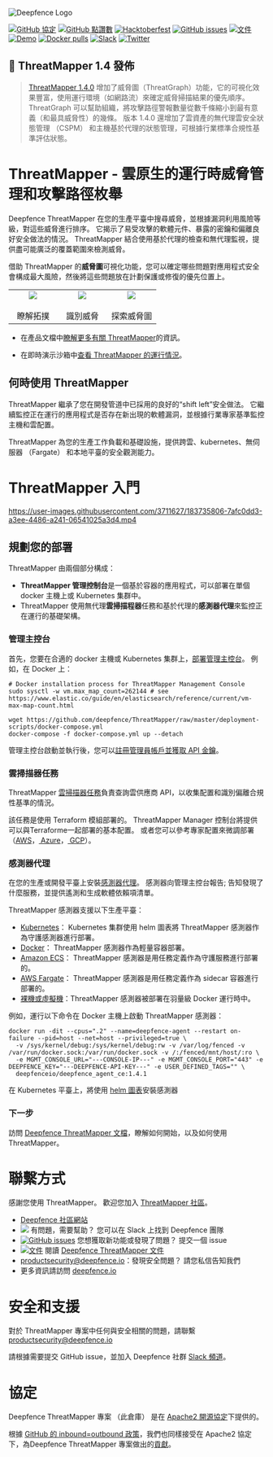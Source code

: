 ![Deepfence Logo](images/readme/deepfence-logo.png)

[![GitHub 協定](https://img.shields.io/github/license/deepfence/ThreatMapper)](https://github.com/deepfence/ThreatMapper/blob/master/LICENSE) [![GitHub 點讚數](https://img.shields.io/github/stars/deepfence/ThreatMapper)](https://github.com/deepfence/ThreatMapper/stargazers) [![Hacktoberfest](https://img.shields.io/github/hacktoberfest/2022/deepfence/ThreatMapper)](https://github.com/deepfence/ThreatMapper/issues) [![GitHub issues](https://img.shields.io/github/issues/deepfence/ThreatMapper)](https://github.com/deepfence/ThreatMapper/issues) [![文件](https://img.shields.io/badge/documentation-read-green)](https://community.deepfence.io/threatmapper/docs) [![Demo](https://img.shields.io/badge/threatmapper-demo-green)](https://community.deepfence.io/threatmapper/docs/demo) [![Docker pulls](https://img.shields.io/docker/pulls/deepfenceio/deepfence_agent_ce)](https://hub.docker.com/r/deepfenceio/deepfence_agent_ce) [![Slack](https://img.shields.io/badge/slack-@deepfence-blue.svg?logo=slack)](https://join.slack.com/t/deepfence-community/shared_invite/zt-podmzle9-5X~qYx8wMaLt9bGWwkSdgQ) [![Twitter](https://img.shields.io/twitter/url?style=social&url=https%3A%2F%2Fgithub.com%2Fdeepfence%2FThreatMapper)](https://twitter.com/intent/tweet?text=Wow:&url=https%3A%2F%2Fgithub.com%2Fdeepfence%2FThreatMapper)

## :tada: ThreatMapper 1.4 發佈

> [ThreatMapper 1.4.0](https://github.com/deepfence/ThreatMapper/releases/tag/v1.4.0) 增加了威脅圖（ThreatGraph）功能，它的可視化效果豐富，使用運行環境（如網路流）來確定威脅掃描結果的優先順序。   ThreatGraph 可以幫助組織，將攻擊路徑警報數量從數千條縮小到最有意義（和最具威脅性）的幾條。 版本 1.4.0 還增加了雲資產的無代理雲安全狀態管理 （CSPM） 和主機基於代理的狀態管理，可根據行業標準合規性基準評估狀態。

# ThreatMapper - 雲原生的運行時威脅管理和攻擊路徑枚舉

Deepfence ThreatMapper 在您的生產平臺中搜尋威脅，並根據漏洞利用風險等級，對這些威脅進行排序。 它揭示了易受攻擊的軟體元件、暴露的密鑰和偏離良好安全做法的情況。  ThreatMapper 結合使用基於代理的檢查和無代理監視，提供盡可能廣泛的覆蓋範圍來檢測威脅。

借助 ThreatMapper 的**威脅圖**可視化功能，您可以確定哪些問題對應用程式安全會構成最大風險，然後將這些問題放在計劃保護或修復的優先位置上。

<table width="100%">
  <tr>
  <td align="center" valign="top" width="33%"><a href="../../raw/master/images/readme/threatmapper-topology-full.jpg"><img src="images/readme/threatmapper-topology-thumb.jpg" border=0 align="center"/></a>
    <br/><br/>
    瞭解拓撲
  </td>
  <td align="center" valign="top" width="33%"><a href="../../raw/master/images/readme/threatmapper-vulnerabilities-full.jpg"><img src="images/readme/threatmapper-vulnerabilities-thumb.jpg" border=0 align="center"/></a>
    <br/><br/>
    識別威脅
  </td>
  <td align="center" valign="top" width="33%"><a href="../../raw/master/images/readme/threatmapper-threatgraph-full.jpg"><img src="images/readme/threatmapper-threatgraph-thumb.jpg" border=0 align="center"/></a>
    <br/><br/>
    探索威脅圖
  </td>
  </tr>
</table>

 * 在產品文檔中[瞭解更多有關 ThreatMapper](https://community.deepfence.io/threatmapper/docs/)的資訊。

 * 在即時演示沙箱中[查看 ThreatMapper 的運行情況](https://community.deepfence.io/threatmapper/docs/demo)。

## 何時使用 ThreatMapper

ThreatMapper 繼承了您在開發管道中已採用的良好的“shift left”安全做法。 它繼續監控正在運行的應用程式是否存在新出現的軟體漏洞，並根據行業專家基準監控主機和雲配置。

ThreatMapper 為您的生產工作負載和基礎設施，提供跨雲、kubernetes、無伺服器 （Fargate） 和本地平臺的安全觀測能力。


# ThreatMapper 入門



https://user-images.githubusercontent.com/3711627/183735806-7afc0dd3-a3ee-4486-a241-06541025a3d4.mp4


## 規劃您的部署

ThreatMapper 由兩個部分構成：

 * **ThreatMapper 管理控制台**是一個基於容器的應用程式，可以部署在單個 docker 主機上或 Kubernetes 集群中。
 * ThreatMapper 使用無代理**雲掃描程器**任務和基於代理的**感測器代理**來監控正在運行的基礎架構。

### 管理主控台

首先，您要在合適的 docker 主機或 Kubernetes 集群上，[部署管理主控台](https://community.deepfence.io/threatmapper/docs/console/)。  例如，在 Docker 上：

```shell script
# Docker installation process for ThreatMapper Management Console
sudo sysctl -w vm.max_map_count=262144 # see https://www.elastic.co/guide/en/elasticsearch/reference/current/vm-max-map-count.html

wget https://github.com/deepfence/ThreatMapper/raw/master/deployment-scripts/docker-compose.yml
docker-compose -f docker-compose.yml up --detach
```

管理主控台啟動並執行後，您可以[註冊管理員帳戶並獲取 API 金鑰](https://community.deepfence.io/threatmapper/docs/console/initial-configuration)。

### 雲掃描器任務

ThreatMapper [雲掃描器任務](https://community.deepfence.io/threatmapper/docs/cloudscanner/)負責查詢雲供應商 API，以收集配置和識別偏離合規性基準的情況。

該任務是使用 Terraform 模組部署的。 ThreatMapper Manager 控制台將提供可以與Terraforme一起部署的基本配置。 或者您可以參考專家配置來微調部署（[AWS](https://github.com/deepfence/terraform-aws-cloud-scanner)，[ Azure](https://github.com/deepfence/terraform-azure-cloud-scanner)，[ GCP](https://github.com/deepfence/terraform-gcp-cloud-scanner)）。

### 感測器代理

在您的生產或開發平臺上安裝[感測器代理](https://community.deepfence.io/threatmapper/docs/sensors/)。 感測器向管理主控台報告; 告知發現了什麼服務，並提供遙測和生成軟體依賴項清單。

ThreatMapper 感測器支援以下生產平臺：

 * [Kubernetes](https://community.deepfence.io/threatmapper/docs/sensors/kubernetes/)： Kubernetes 集群使用 helm 圖表將 ThreatMapper 感測器作為守護感測器進行部署。
 * [Docker](https://community.deepfence.io/threatmapper/docs/sensors/docker/)： ThreatMapper 感測器作為輕量容器部署。
 * [Amazon ECS](https://community.deepfence.io/threatmapper/docs/sensors/aws-ecs)： ThreatMapper 感測器是用任務定義作為守護服務進行部署的。
 * [AWS Fargate](https://community.deepfence.io/threatmapper/docs/sensors/aws-fargate)： ThreatMapper 感測器是用任務定義作為 sidecar 容器進行部署的。
 * [裸機或虛擬機](https://community.deepfence.io/threatmapper/docs/sensors/linux-host/)：ThreatMapper 感測器被部署在羽量級 Docker 運行時中。

例如，運行以下命令在 Docker 主機上啟動 ThreatMapper 感測器：

```shell script
docker run -dit --cpus=".2" --name=deepfence-agent --restart on-failure --pid=host --net=host --privileged=true \
  -v /sys/kernel/debug:/sys/kernel/debug:rw -v /var/log/fenced -v /var/run/docker.sock:/var/run/docker.sock -v /:/fenced/mnt/host/:ro \
  -e MGMT_CONSOLE_URL="---CONSOLE-IP---" -e MGMT_CONSOLE_PORT="443" -e DEEPFENCE_KEY="---DEEPFENCE-API-KEY---" -e USER_DEFINED_TAGS="" \
  deepfenceio/deepfence_agent_ce:1.4.1
```

在 Kubernetes 平臺上，將使用 [helm 圖表](https://community.deepfence.io/threatmapper/docs/sensors/kubernetes/)安裝感測器

### 下一步

訪問 [Deepfence ThreatMapper 文檔](https://community.deepfence.io/threatmapper/docs/)，瞭解如何開始，以及如何使用 ThreatMapper。


# 聯繫方式

感謝您使用 ThreatMapper。  歡迎您加入 [ThreatMapper 社區](COMMUNITY.md)。

* [Deepfence 社區網站](https://community.deepfence.io)
* [<img src="https://img.shields.io/badge/slack-@deepfence-brightgreen.svg?logo=slack" />](https://join.slack.com/t/deepfence-community/shared_invite/zt-podmzle9-5X~qYx8wMaLt9bGWwkSdgQ) 有問題，需要幫助？  您可以在 Slack 上找到 Deepfence 團隊
* [![GitHub issues](https://img.shields.io/github/issues/deepfence/ThreatMapper)](https://github.com/deepfence/ThreatMapper/issues) 您想獲取新功能或發現了問題？   提交一個 issue
* [![文件](https://img.shields.io/badge/documentation-read-green)](https://community.deepfence.io/threatmapper/docs/) 閱讀 [Deepfence ThreatMapper 文件](https://community.deepfence.io/threatmapper/docs/)
* [productsecurity@deepfence.io](SECURITY.md)：發現安全問題？   請您私信告知我們
* 更多資訊請訪問 [deepfence.io](https://deepfence.io/)


# 安全和支援

對於 ThreatMapper 專案中任何與安全相關的問題，請聯繫 [productsecurity@deepfence.io](SECURITY.md)

請根據需要提交 GitHub issue，並加入 Deepfence 社群 [Slack 頻道](https://join.slack.com/t/deepfence-community/shared_invite/zt-podmzle9-5X~qYx8wMaLt9bGWwkSdgQ)。


# 協定

Deepfence ThreatMapper 專案 （此倉庫） 是在 [Apache2 開源協定](https://www.apache.org/licenses/LICENSE-2.0)下提供的。

根據 [GitHub 的 inbound=outbound 政策](https://docs.github.com/en/github/site-policy/github-terms-of-service#6-contributions-under-repository-license)，我們也同樣接受在 Apache2 協定下，為Deepfence ThreatMapper 專案做出的[貢獻](CONTRIBUTING.md)。

